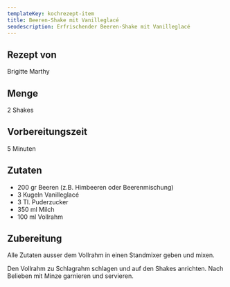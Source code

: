 ```yaml
---
templateKey: kochrezept-item
title: Beeren-Shake mit Vanilleglacé
seodescription: Erfrischender Beeren-Shake mit Vanilleglacé
---
```

## Rezept von

Brigitte Marthy

## Menge

2 Shakes 

## Vorbereitungszeit

5 Minuten

## Zutaten

* 200 gr Beeren (z.B. Himbeeren oder Beerenmischung)
* 3 Kugeln Vanilleglacé
* 3 Tl. Puderzucker
* 350 ml Milch
* 100 ml Vollrahm

## Zubereitung

Alle Zutaten ausser dem Vollrahm in einen Standmixer geben und mixen. 

Den Vollrahm zu Schlagrahm schlagen und auf den Shakes anrichten. Nach Belieben mit Minze garnieren und servieren.